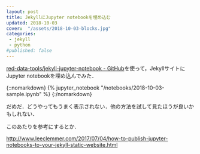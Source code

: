 ```yaml
---
layout: post
title: JekyllにJupyter notebookを埋め込む
updated: 2018-10-03
cover:  "/assets/2018-10-03-blocks.jpg"
categories:
 - jekyll
 - python
#published: false
---
```


[red-data-tools/jekyll-jupyter-notebook - GitHub](https://github.com/red-data-tools/jekyll-jupyter-notebook)を使って，JekyllサイトにJupyter notebookを埋め込んでみた．

{::nomarkdown}
{% jupyter_notebook "/notebooks/2018-10-03-sample.ipynb" %}
{:/nomarkdown}


だめだ．どうやってもうまく表示されない．他の方法を試して見たほうが良いかもしれない．

このあたりを参考にするとか．

http://www.leeclemmer.com/2017/07/04/how-to-publish-jupyter-notebooks-to-your-jekyll-static-website.html
